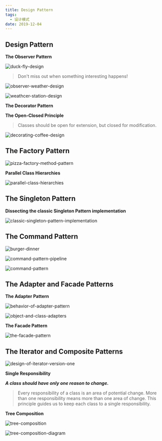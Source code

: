 ```yaml
---
title: Design Pattern
tags:
  - 设计模式
date: 2019-12-04
---
```


## Design Pattern

**The Observer Pattern**

![duck-fly-design](https://sherlockblaze.com/resources/img/daily/2019-12-04/duck-fly-design.png)

> Don't miss out when something interesting happens!

![observer-weather-design](https://sherlockblaze.com/resources/img/daily/2019-12-04/observer-weather-design.png)

![weathcer-station-design](https://sherlockblaze.com/resources/img/daily/2019-12-04/weather-station-design.png)

**The Decorator Pattern**

**The Open-Closed Principle**

> Classes should be open for extension, but closed for modification.

![decorating-coffee-design](https://sherlockblaze.com/resources/img/daily/2019-12-04/decorating-coffee-design.png)

## The Factory Pattern

![pizza-factory-method-pattern](https://sherlockblaze.com/resources/img/daily/2019-12-05/pizza-factory-method-pattern.png)

**Parallel Class Hierarchies**

![parallel-class-hierarchies](https://sherlockblaze.com/resources/img/daily/2019-12-05/parallel-class-hierarchies.png)

## The Singleton Pattern

**Dissecting the classic Singleton Pattern implementation**

![classic-singleton-pattern-implementation](https://sherlockblaze.com/resources/img/daily/2019-12-05/classic-singleton-pattern-implementation.png)

## The Command Pattern

![burger-dinner](https://sherlockblaze.com/resources/img/daily/2019-12-05/burger-dinner.png)

![command-pattern-pipeline](https://sherlockblaze.com/resources/img/daily/2019-12-05/command-pattern-pipeline.png)

![command-pattern](https://sherlockblaze.com/resources/img/daily/2019-12-05/command-pattern.png)

## The Adapter and Facade Patterns

**The Adapter Pattern**

![behavior-of-adapter-pattern](https://sherlockblaze.com/resources/img/daily/2019-12-05/behavior-of-adapter-pattern.png)

![object-and-class-adapters](https://sherlockblaze.com/resources/img/daily/2019-12-05/object-and-class-adapters.png)

**The Facade Pattern**

![the-facade-pattern](https://sherlockblaze.com/resources/img/daily/2019-12-05/the-facade-pattern.png)

## The Iterator and Composite Patterns

![design-of-iterator-version-one](https://sherlockblaze.com/resources/img/daily/2019-12-05/design-of-iterator-version-one.png)

**Single Responsibility**

***A class should have only one reason to change.***

> Every responsibility of a class is an area of potential change. More than one responsibility means more than one area of change.
This principle guides us to keep each class to a single responsibility.

**Tree Composition**

![tree-composition](https://sherlockblaze.com/resources/img/daily/2019-12-05/tree-composition.png)

![tree-composition-diagram](https://sherlockblaze.com/resources/img/daily/2019-12-05/tree-composition-diagram.png)